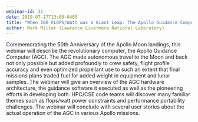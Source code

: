 ```yaml
---
webinar-id: 31
date: 2019-07-17T13:00-0400
title: "When 100 FLOPS/Watt was a Giant Leap: The Apollo Guidance Computer Hardware, Software And Application In Moon Missions"
author: Mark Miller (Lawrence Livermore National Laboratory)
---
```

Commemorating the 50th Anniversary of the Apollo Moon landings, this
webinar will describe the revolutionary computer, the Apollo Guidance
Computer (AGC). The AGC made autonomous travel to the Moon and back
not only possible but added profoundly to crew safety, flight profile
accuracy and even optimized propellant use to such an extent that
final missions plans traded fuel for added weight in equipment and
lunar samples. The webinar will give an overview of the AGC hardware
architecture, the guidance software it executed as well as the
pioneering efforts in developing both. HPC/CSE code teams will
discover many familiar themes such as flops/watt power constraints and
performance portability challenges. The webinar will conclude with
several user stories about the actual operation of the AGC in various
Apollo missions.
